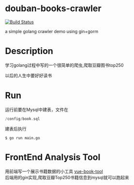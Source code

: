 # douban-books-crawler  
[![Build Status](https://travis-ci.com/travis-ci/travis-web.svg?branch=master)](https://travis-ci.com/travis-ci/travis-web)  

a simple golang crawler demo using gin+gorm

# Description
学习golang过程中写的一个很简单的爬虫,爬取豆瓣图书top250  

以后的人生中要好好读书



# Run  
运行前要在Mysql中建表，文件在
```go
/config/book.sql
```
建表后执行

```shell
$ go run main.go
```

# FrontEnd Analysis Tool

用前端写一个展示书籍数据的小工具
[vue-book-tool](https://github.com/fenghaojiang/vue-books-tool)  
后端用的gin实现,爬取豆瓣Top250书籍信息到mysql就可以跑起来  


